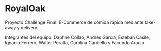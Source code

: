 # RoyalOak

Proyecto Challenge Final: E-Commerce de cómida rápida mediante take-away y delivery.

Integrantes del equipo: Daphne Collao, Andrés García, Esteban Casile, Ignacio Ferrero, Walter Peralta, Carolina Cardiello y Facundo Araujo.
